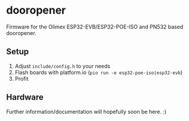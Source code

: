 # dooropener

Firmware for the Olimex ESP32-EVB/ESP32-POE-ISO and PN532 based dooropener.

## Setup

 1. Adjust `include/config.h` to your needs
 1. Flash boards with platform.io (`pio run -e esp32-poe-iso|esp32-evb`)
 1. Profit

## Hardware

Further information/documentation will hopefully soon be here. :)
